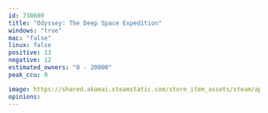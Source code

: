 ```yaml
---
id: 738600
title: "Odyssey: The Deep Space Expedition"
windows: "true"
mac: "false"
linux: false
positive: 13
negative: 12
estimated_owners: "0 - 20000"
peak_ccu: 0

image: https://shared.akamai.steamstatic.com/store_item_assets/steam/apps/738600/header.jpg?t=1597826001
opinions:
---
```


